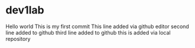 
# dev1lab
Hello world
This is my first commit
This line added via github editor
second line added to github
third line added to github
this is added via local repository
